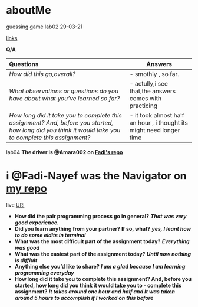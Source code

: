 # aboutMe
guessing game
lab02 29-03-21

[links](https://github.com/LTUC/amman-201d20/tree/main/configs)

**Q/A**

Questions  | Answers 
|:------ | ------ |
|*How did this go,overall?*|- smothly , so far.|
| *What observations or questions do you have about what you’ve learned so far?*|- actully,i see that,the answers comes with practicing|
| *How long did it take you to complete this assignment? And, before you started, how long did you think it would take you to complete this assignment?*| - it took almost half an hour , i thought its might need longer time |


lab04
 **The driver is @Amara002 on [Fadi's repo](https://github.com/Amara002/abooutMe)**
 # i @Fadi-Nayef was the Navigator on  [my repo ](https://github.com/Fadi-Nayef/abooutMe)
  
live [URl](https://fadi-nayef.github.io/abooutMe/)


 -  **How did the pair programming process go in general?**
    ***That was very good experience.***
 - **Did you learn anything from your partner? If so, what?**
    ***yes, I leant how to do some eidits in terminal***
 - **What was the most difficult part of the assignment today?**
   ***Everything was good***
 - **What was the easiest part of the assignment today?**
   ***Until now nothing is diffiult***
 - **Anything else you’d like to share?**
   ***I am a glad because I am learning programming everyday***
- **How long did it take you to complete this assignment? And, before you started, how long did you think it would take you to    -  complete this assignment?**
  ***It takes around one hour and half and It was taken around 5 hours to accomplish if I worked on this before***

